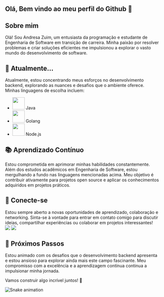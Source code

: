           
## Olá, Bem vindo ao meu perfil do Github 👋

## Sobre mim
Olá! Sou Andresa Zuim, um entusiasta da programação e estudante de Engenharia de Software em transição de carreira. Minha paixão por resolver problemas e criar soluções eficientes me impulsionou a explorar o vasto mundo do desenvolvimento de software.

## 🚀 Atualmente...
Atualmente, estou concentrando meus esforços no desenvolvimento backend, explorando as nuances e desafios que o ambiente oferece. Minhas linguagens de escolha incluem:

- <img loading="lazy" src="https://cdn.jsdelivr.net/gh/devicons/devicon/icons/java/java-original.svg" width="40" height="40"/>  Java
- <img src="https://cdn.jsdelivr.net/gh/devicons/devicon@latest/icons/go/go-original.svg" width="40" height="40"/>  Golang
- <img src="https://cdn.jsdelivr.net/gh/devicons/devicon@latest/icons/javascript/javascript-original.svg" width="40" height="40"/> Node.js 

## 📚 Aprendizado Contínuo
Estou comprometida em aprimorar minhas habilidades constantemente. Além dos estudos acadêmicos em Engenharia de Software, estou mergulhando a fundo nas linguagens mencionadas acima. Meu objetivo é contribuir ativamente para projetos open source e aplicar os conhecimentos adquiridos em projetos práticos.

## 🤝 Conecte-se
Estou sempre aberto a novas oportunidades de aprendizado, colaboração e networking. Sinta-se à vontade para entrar em contato comigo para discutir ideias, compartilhar experiências ou colaborar em projetos interessantes!
</br>
<a href = "mailto:andresazuim37@gmail.com"><img loading="lazy" src="https://img.shields.io/badge/Gmail-D14836?style=for-the-badge&logo=gmail&logoColor=white" target="_blank"></a>
<a href="https://www.linkedin.com/in/andresa-zuim/" target="_blank"><img loading="lazy" src="https://img.shields.io/badge/-LinkedIn-%230077B5?style=for-the-badge&logo=linkedin&logoColor=white" target="_blank"></a> 


## 🌱 Próximos Passos
Estou animado com os desafios que o desenvolvimento backend apresenta e estou ansioso para explorar ainda mais este campo fascinante. Meu compromisso com a excelência e a aprendizagem contínua continua a impulsionar minha jornada.

Vamos construir algo incrível juntos! 🚀

![Snake animation](https://github.com/andresazuim/andresazuim/blob/output/github-contribution-grid-snake.svg)
